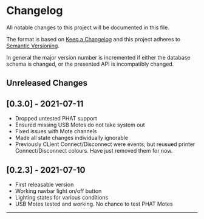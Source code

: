 # Changelog

All notable changes to this project will be documented in this file.

The format is based on [Keep a Changelog](http://keepachangelog.com/en/1.0.0/)
and this project adheres to [Semantic Versioning](http://semver.org/spec/v2.0.0.html).

In general the major version number is incremented if either the database schema is changed,
or the presented API is incompatibly changed.


Unreleased Changes
------------------

<!-- insertion marker -->
[0.3.0] - 2021-07-11
--------------------
- Dropped untested PHAT support
- Ensured missing USB Motes do not take system out
- Fixed issues with Mote channels
- Made all state changes individually ignorable
- Previously CLient Connect/Disconnect were events, but reusued printer
  Connect/Disconnect colours.  Have just removed them for now.


[0.2.3] - 2021-07-10
--------------------
- First releasable version
- Working navbar light on/off button
- Lighting states for various conditions
- USB Motes tested and working.  No chance to test PHAT Motes

----
